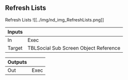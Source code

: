 ## Refresh Lists
Refresh Lists
![[../img/nd_img_RefreshLists.png]]

|Inputs||
|--|--|
| In | Exec |
| Target | TBLSocial Sub Screen Object Reference |

|Outputs||
|--|--|
| Out | Exec |
